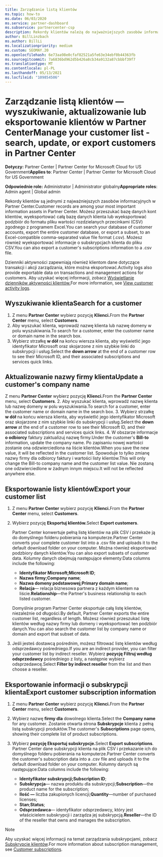 ```yaml
---
title: Zarządzanie listą klientów
ms.topic: how-to
ms.date: 06/03/2020
ms.service: partner-dashboard
ms.subservice: partnercenter-csp
description: Rekordy klientów należą do najważniejszych zasobów informacyjnych. Dowiedz się, jak wyświetlać, wyszukiwać, aktualizować & eksportować informacje na Partner Center klientów.
author: BillLinzbach
ms.author: BillLi
ms.localizationpriority: medium
ms.custom: SEOMAY.20
ms.openlocfilehash: 6e73aa98e0cfaf82521a5fe63e34ebf0b44363fb
ms.sourcegitcommit: 7a6836bd962d5b426a8cb34a9132a87cbbbf39f7
ms.translationtype: MT
ms.contentlocale: pl-PL
ms.lasthandoff: 05/13/2021
ms.locfileid: "109854506"
---
```

# <a name="manage-your-customer-list---search-update-or-export-customers-in-partner-center"></a><span data-ttu-id="b4f0e-104">Zarządzanie listą klientów — wyszukiwanie, aktualizowanie lub eksportowanie klientów w Partner Center</span><span class="sxs-lookup"><span data-stu-id="b4f0e-104">Manage your customer list - search, update, or export customers in Partner Center</span></span>

<span data-ttu-id="b4f0e-105">**Dotyczy:** Partner Center | Partner Center for Microsoft Cloud for US Government</span><span class="sxs-lookup"><span data-stu-id="b4f0e-105">**Applies to**: Partner Center | Partner Center for Microsoft Cloud for US Government</span></span>

<span data-ttu-id="b4f0e-106">**Odpowiednie role:** Administrator | Administrator globalny</span><span class="sxs-lookup"><span data-stu-id="b4f0e-106">**Appropriate roles**: Admin agent | Global admin</span></span>

<span data-ttu-id="b4f0e-107">Rekordy klientów są jednymi z najważniejszych zasobów informacyjnych w Partner Center.</span><span class="sxs-lookup"><span data-stu-id="b4f0e-107">Customer records are among your most important information assets in Partner Center.</span></span> <span data-ttu-id="b4f0e-108">Możesz przeszukać bazę danych kont klientów, wyeksportować całą bazę danych klienta lub wyeksportować podzbiór do formatu pliku wartości rozdzielanych przecinkami (CSV) zgodnego z programem Excel.</span><span class="sxs-lookup"><span data-stu-id="b4f0e-108">You can search your database of customer accounts, export the entire customer database, or export a subset, to an Excel-compatible comma-separated value file format (.csv).</span></span> <span data-ttu-id="b4f0e-109">Możesz również wyeksportować informacje o subskrypcjach klienta do pliku CSV.</span><span class="sxs-lookup"><span data-stu-id="b4f0e-109">You can also export a customer's subscriptions information to a .csv file.</span></span>

<span data-ttu-id="b4f0e-110">Dzienniki aktywności zapewniają również klientom dane dotyczące transakcji i akcji zarządzania, które można eksportować.</span><span class="sxs-lookup"><span data-stu-id="b4f0e-110">Activity logs also provide exportable data on transactions and management actions for customers.</span></span> <span data-ttu-id="b4f0e-111">Aby uzyskać więcej informacji, zobacz [Wyświetlanie dzienników aktywności klientów.](activity-logs.md)</span><span class="sxs-lookup"><span data-stu-id="b4f0e-111">For more information, see [View customer activity logs](activity-logs.md).</span></span>

## <a name="search-for-a-customer"></a><span data-ttu-id="b4f0e-112">Wyszukiwanie klienta</span><span class="sxs-lookup"><span data-stu-id="b4f0e-112">Search for a customer</span></span>

1. <span data-ttu-id="b4f0e-113">Z menu **Partner Center** wybierz pozycję **Klienci.**</span><span class="sxs-lookup"><span data-stu-id="b4f0e-113">From the **Partner Center** menu, select **Customers**.</span></span>
2. <span data-ttu-id="b4f0e-114">Aby wyszukać klienta, wprowadź nazwę klienta lub nazwę domeny w polu wyszukiwania.</span><span class="sxs-lookup"><span data-stu-id="b4f0e-114">To search for a customer, enter the customer name or domain name in the search box.</span></span>
3. <span data-ttu-id="b4f0e-115">Wybierz strzałkę **w dół** na końcu wiersza klienta, aby wyświetlić jego identyfikator Microsoft oraz skojarzone z nim szybkie linki do subskrypcji i usług.</span><span class="sxs-lookup"><span data-stu-id="b4f0e-115">Select the **down arrow** at the end of a customer row to see their Microsoft ID, and their associated subscriptions and services quick links.</span></span>

## <a name="update-a-customers-company-name"></a><span data-ttu-id="b4f0e-116">Aktualizowanie nazwy firmy klienta</span><span class="sxs-lookup"><span data-stu-id="b4f0e-116">Update a customer's company name</span></span>

<span data-ttu-id="b4f0e-117">Z menu **Partner Center** wybierz pozycję **Klienci.**</span><span class="sxs-lookup"><span data-stu-id="b4f0e-117">From the **Partner Center** menu, select **Customers**.</span></span>
2. <span data-ttu-id="b4f0e-118">Aby wyszukać klienta, wprowadź nazwę klienta lub nazwę domeny w polu wyszukiwania.</span><span class="sxs-lookup"><span data-stu-id="b4f0e-118">To search for a customer, enter the customer name or domain name in the search box.</span></span>
3. <span data-ttu-id="b4f0e-119">Wybierz strzałkę **w dół** na końcu wiersza klienta, aby wyświetlić jego identyfikator Microsoft oraz skojarzone z nim szybkie linki do subskrypcji i usług.</span><span class="sxs-lookup"><span data-stu-id="b4f0e-119">Select the **down arrow** at the end of a customer row to see their Microsoft ID, and their associated subscriptions and services quick links.</span></span>
4. <span data-ttu-id="b4f0e-120">W obszarze informacje **o odbiorcy** faktury zaktualizuj nazwę firmy.</span><span class="sxs-lookup"><span data-stu-id="b4f0e-120">Under the customer's **Bill-to** information, update the company name.</span></span> <span data-ttu-id="b4f0e-121">Po zapisaniu nowej wartości zostanie ona odzwierciedlona na liście klientów.</span><span class="sxs-lookup"><span data-stu-id="b4f0e-121">When you save the new value, it will be reflected in the customer list.</span></span> <span data-ttu-id="b4f0e-122">Spowoduje to tylko zmianę nazwy firmy dla odbiorcy faktury i wartości listy klientów.</span><span class="sxs-lookup"><span data-stu-id="b4f0e-122">This will only change the Bill-to company name and the customer list value.</span></span> <span data-ttu-id="b4f0e-123">Nie zostaną one odzwierciedlone w żadnym innym miejscu.</span><span class="sxs-lookup"><span data-stu-id="b4f0e-123">It will not be reflected anywhere else.</span></span>

## <a name="export-your-customer-list"></a><span data-ttu-id="b4f0e-124">Eksportowanie listy klientów</span><span class="sxs-lookup"><span data-stu-id="b4f0e-124">Export your customer list</span></span>

1. <span data-ttu-id="b4f0e-125">Z menu **Partner Center** wybierz pozycję **Klienci.**</span><span class="sxs-lookup"><span data-stu-id="b4f0e-125">From the **Partner Center** menu, select **Customers**.</span></span>
2. <span data-ttu-id="b4f0e-126">Wybierz pozycję **Eksportuj klientów.**</span><span class="sxs-lookup"><span data-stu-id="b4f0e-126">Select **Export customers**.</span></span>

   <span data-ttu-id="b4f0e-127">Partner Center konwertuje pełną listę klientów na plik CSV i przekaże ją do domyślnego folderu pobierania na komputerze.</span><span class="sxs-lookup"><span data-stu-id="b4f0e-127">Partner Center converts your complete customer list into a .csv file and uploads it to the default download folder on your computer.</span></span> <span data-ttu-id="b4f0e-128">Można również eksportować podzbiory danych klientów.</span><span class="sxs-lookup"><span data-stu-id="b4f0e-128">You can also export subsets of customer data.</span></span> <span data-ttu-id="b4f0e-129">Kolumny danych obejmują następujące elementy:</span><span class="sxs-lookup"><span data-stu-id="b4f0e-129">Data columns include the following:</span></span>

   - <span data-ttu-id="b4f0e-130">**Identyfikator Microsoft;**</span><span class="sxs-lookup"><span data-stu-id="b4f0e-130">**Microsoft ID**;</span></span>
   - <span data-ttu-id="b4f0e-131">**Nazwa firmy;**</span><span class="sxs-lookup"><span data-stu-id="b4f0e-131">**Company name**;</span></span>
   - <span data-ttu-id="b4f0e-132">**Nazwa domeny podstawowej;**</span><span class="sxs-lookup"><span data-stu-id="b4f0e-132">**Primary domain name**;</span></span>
   - <span data-ttu-id="b4f0e-133">**Relacja**— relacja biznesowa partnera z każdym klientem na liście.</span><span class="sxs-lookup"><span data-stu-id="b4f0e-133">**Relationship**—the Partner's business relationship to each listed customer.</span></span>

    <span data-ttu-id="b4f0e-134">Domyślnie program Partner Center eksportuje całą listę klientów, niezależnie od długości.</span><span class="sxs-lookup"><span data-stu-id="b4f0e-134">By default, Partner Center exports the entire customer list, regardless of length.</span></span> <span data-ttu-id="b4f0e-135">Możesz również przeszukać listę klientów według nazwy firmy lub domeny i wyeksportować ten podzbiór danych.</span><span class="sxs-lookup"><span data-stu-id="b4f0e-135">You can also search the customer list by company name or domain and export that subset of data.</span></span>

3. <span data-ttu-id="b4f0e-136">Jeśli jesteś dostawcą pośrednim, możesz filtrować listę klientów według odsprzedawcy pośredniego.</span><span class="sxs-lookup"><span data-stu-id="b4f0e-136">If you are an indirect provider, you can filter your customer list by indirect reseller.</span></span> <span data-ttu-id="b4f0e-137">Wybierz **pozycję Filtruj według odsprzedawcy** pośredniego z listy, a następnie wybierz odsprzedawcę.</span><span class="sxs-lookup"><span data-stu-id="b4f0e-137">Select **Filter by indirect reseller** from the list and then choose a reseller.</span></span>


## <a name="export-customer-subscription-information"></a><span data-ttu-id="b4f0e-138">Eksportowanie informacji o subskrypcji klienta</span><span class="sxs-lookup"><span data-stu-id="b4f0e-138">Export customer subscription information</span></span>

1. <span data-ttu-id="b4f0e-139">Z menu **Partner Center** wybierz pozycję **Klienci.**</span><span class="sxs-lookup"><span data-stu-id="b4f0e-139">From the **Partner Center** menu, select **Customers**.</span></span>

2. <span data-ttu-id="b4f0e-140">Wybierz nazwę **firmy dla** dowolnego klienta.</span><span class="sxs-lookup"><span data-stu-id="b4f0e-140">Select the **Company name** for any customer.</span></span> <span data-ttu-id="b4f0e-141">Zostanie otwarta strona **Subskrypcje** klienta z pełną listą subskrypcji produktów.</span><span class="sxs-lookup"><span data-stu-id="b4f0e-141">The customer's **Subscriptions** page opens, showing their complete list of product subscriptions.</span></span>

3. <span data-ttu-id="b4f0e-142">Wybierz **pozycję Eksportuj subskrypcje.**</span><span class="sxs-lookup"><span data-stu-id="b4f0e-142">Select **Export subscriptions**.</span></span> <span data-ttu-id="b4f0e-143">Partner Center dane subskrypcji klienta na plik CSV i przekazanie ich do domyślnego folderu pobierania na komputerze.</span><span class="sxs-lookup"><span data-stu-id="b4f0e-143">Partner Center converts the customer's subscription data into a .csv file and uploads it to the default download folder on your computer.</span></span> <span data-ttu-id="b4f0e-144">Kolumny danych są następujące:</span><span class="sxs-lookup"><span data-stu-id="b4f0e-144">Data columns include the following:</span></span>
   - <span data-ttu-id="b4f0e-145">**Identyfikator subskrypcji;**</span><span class="sxs-lookup"><span data-stu-id="b4f0e-145">**Subscription ID**;</span></span>
   - <span data-ttu-id="b4f0e-146">**Subskrypcja**— nazwa produktu dla subskrypcji;</span><span class="sxs-lookup"><span data-stu-id="b4f0e-146">**Subscription**—the product name for the subscription;</span></span>
   - <span data-ttu-id="b4f0e-147">**Ilość —** liczba zakupionych licencji;</span><span class="sxs-lookup"><span data-stu-id="b4f0e-147">**Quantity**—number of purchased licenses;</span></span>
   - <span data-ttu-id="b4f0e-148">**Stan**;</span><span class="sxs-lookup"><span data-stu-id="b4f0e-148">**Status**;</span></span>
   - <span data-ttu-id="b4f0e-149">**Odsprzedawca**— identyfikator odsprzedawcy, który jest właścicielem subskrypcji i zarządza jej subskrypcją.</span><span class="sxs-lookup"><span data-stu-id="b4f0e-149">**Reseller**—the ID of the reseller that owns and manages the subscription.</span></span>

> [!NOTE]  
> <span data-ttu-id="b4f0e-150">Aby uzyskać więcej informacji na temat zarządzania subskrypcjami, zobacz [Subskrypcje klientów](customer-subscriptions.md).</span><span class="sxs-lookup"><span data-stu-id="b4f0e-150">For more information about subscription management, see [Customer subscriptions](customer-subscriptions.md).</span></span>

